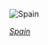 
![Spain](https://www.gstatic.com/prettyearth/assets/full/5231.jpg)

*[Spain](https://www.google.com/maps/@28.063242,-14.419358,18z/data=!3m1!1e3)*
